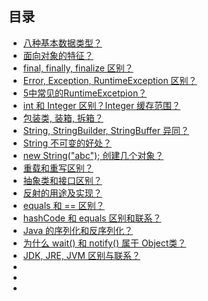 ## 目录

-  [ 八种基本数据类型？](#)
-  [面向对象的特征？](#)
-  [final, finally, finalize 区别？](#)
-  [Error, Exception, RuntimeException 区别？](#)
-  [5中常见的RuntimeExcetpion？](#)
-  [int 和 Integer 区别？Integer 缓存范围？](#)
-  [包装类, 装箱,  拆箱？](#)
-  [String, StringBuilder, StringBuffer 异同？](#)
-  [String 不可变的好处？](#)
-  [new String("abc"); 创建几个对象？](#)
-  [重载和重写区别？](#)
-  [抽象类和接口区别？](#)
-  [反射的用途及实现？](#)
-  [equals 和 == 区别？](#)
-  [hashCode 和 equals 区别和联系？](#)
-  [Java 的序列化和反序列化？](#)
-  [为什么 wait() 和 notify() 属于 Object类？](#)
-  [JDK, JRE, JVM 区别与联系？](#)
-  [](#)
-  [](#)
-  